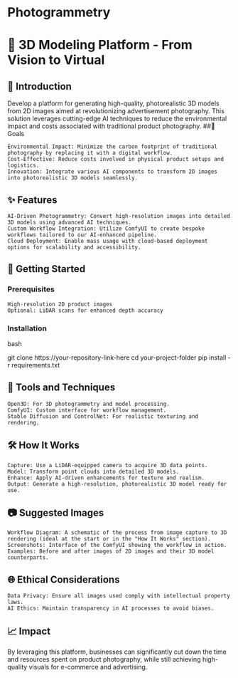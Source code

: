 # Photogrammetry
# 🌟 3D Modeling Platform - From Vision to Virtual
## 📖 Introduction

Develop a platform for generating high-quality, photorealistic 3D models from 2D images aimed at revolutionizing advertisement photography. This solution leverages cutting-edge AI techniques to reduce the environmental impact and costs associated with traditional product photography.
##🎯 Goals

    Environmental Impact: Minimize the carbon footprint of traditional photography by replacing it with a digital workflow.
    Cost-Effective: Reduce costs involved in physical product setups and logistics.
    Innovation: Integrate various AI components to transform 2D images into photorealistic 3D models seamlessly.

## ✨ Features

    AI-Driven Photogrammetry: Convert high-resolution images into detailed 3D models using advanced AI techniques.
    Custom Workflow Integration: Utilize ComfyUI to create bespoke workflows tailored to our AI-enhanced pipeline.
    Cloud Deployment: Enable mass usage with cloud-based deployment options for scalability and accessibility.

## 🚀 Getting Started
### Prerequisites

    High-resolution 2D product images
    Optional: LiDAR scans for enhanced depth accuracy

### Installation

bash

git clone https://your-repository-link-here
cd your-project-folder
pip install -r requirements.txt

## 🧰 Tools and Techniques

    Open3D: For 3D photogrammetry and model processing.
    ComfyUI: Custom interface for workflow management.
    Stable Diffusion and ControlNet: For realistic texturing and rendering.

## 🛠 How It Works

    Capture: Use a LiDAR-equipped camera to acquire 3D data points.
    Model: Transform point clouds into detailed 3D models.
    Enhance: Apply AI-driven enhancements for texture and realism.
    Output: Generate a high-resolution, photorealistic 3D model ready for use.

## 📷 Suggested Images

    Workflow Diagram: A schematic of the process from image capture to 3D rendering (ideal at the start or in the "How It Works" section).
    Screenshots: Interface of the ComfyUI showing the workflow in action.
    Examples: Before and after images of 2D images and their 3D model counterparts.

## 🌐 Ethical Considerations

    Data Privacy: Ensure all images used comply with intellectual property laws.
    AI Ethics: Maintain transparency in AI processes to avoid biases.

## 📈 Impact

By leveraging this platform, businesses can significantly cut down the time and resources spent on product photography, while still achieving high-quality visuals for e-commerce and advertising.
